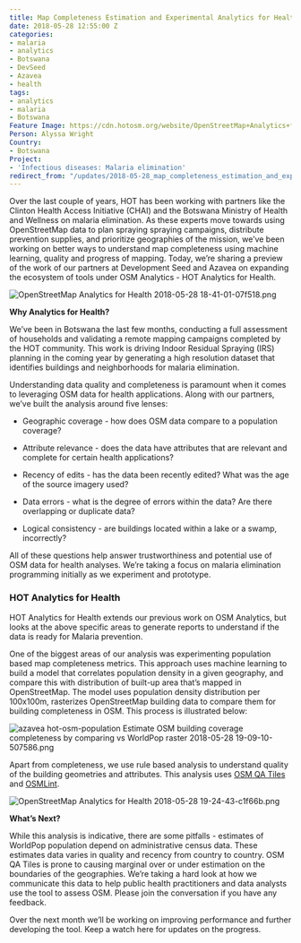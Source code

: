 ```yaml
---
title: Map Completeness Estimation and Experimental Analytics for Health
date: 2018-05-28 12:55:00 Z
categories:
- malaria
- analytics
- Botswana
- DevSeed
- Azavea
- health
tags:
- analytics
- malaria
- Botswana
Feature Image: https://cdn.hotosm.org/website/OpenStreetMap+Analytics+for+Health+2018-05-28+18-41-01.png
Person: Alyssa Wright
Country:
- Botswana
Project:
- 'Infectious diseases: Malaria elimination'
redirect_from: "/updates/2018-05-28_map_completeness_estimation_and_experimental_analytics_for_health"
---
```


Over the last couple of years, HOT has been working with partners like the Clinton Health Access Initiative (CHAI) and the Botswana Ministry of Health and Wellness on malaria elimination. As these experts move towards using OpenStreetMap data to plan spraying spraying campaigns, distribute prevention supplies, and prioritize geographies of the mission, we’ve been working on better ways to understand map completeness using machine learning, quality and progress of mapping. Today, we’re sharing a preview of the work of our partners at Development Seed and Azavea on expanding the ecosystem of tools under OSM Analytics - HOT Analytics for Health.

![OpenStreetMap Analytics for Health 2018-05-28 18-41-01-07f518.png](https://cdn.hotosm.org/website/OpenStreetMap+Analytics+for+Health+2018-05-28+18-41-01-07f518.png)

**Why Analytics for Health?**

We’ve been in Botswana the last few months, conducting a full assessment of households and validating a remote mapping campaigns completed by the HOT community. This work is driving Indoor Residual Spraying (IRS) planning in the coming year by generating a high resolution dataset that identifies buildings and neighborhoods for malaria elimination.

Understanding data quality and completeness is paramount when it comes to leveraging OSM data for health applications. Along with our partners, we’ve built the analysis around five lenses:

* Geographic coverage - how does OSM data compare to a population coverage?

* Attribute relevance - does the data have attributes that are relevant and complete for certain health applications?

* Recency of edits - has the data been recently edited? What was the age of the source imagery used?

* Data errors - what is the degree of errors within the data? Are there overlapping or duplicate data?

* Logical consistency - are buildings located within a lake or a swamp, incorrectly?

All of these questions help answer trustworthiness and potential use of OSM data for health analyses. We’re taking a focus on malaria elimination programming initially as we experiment and prototype.

### **HOT Analytics for Health**

HOT Analytics for Health extends our previous work on OSM Analytics, but looks at the above specific areas to generate reports to understand if the data is ready for Malaria prevention.

One of the biggest areas of our analysis was experimenting population based map completeness metrics. This approach uses machine learning to build a model that correlates population density in a given geography, and compare this with distribution of built-up area that’s mapped in OpenStreetMap. The model uses population density distribution per 100x100m, rasterizes OpenStreetMap building data to compare them for building completeness in OSM. This process is illustrated below:

![azavea hot-osm-population  Estimate OSM building coverage completeness by comparing vs WorldPop raster 2018-05-28 19-09-10-507586.png](https://cdn.hotosm.org/website/azavea+hot-osm-population++Estimate+OSM+building+coverage+completeness+by+comparing+vs+WorldPop+raster+2018-05-28+19-09-10-507586.png)

Apart from completeness, we use rule based analysis to understand quality of the building geometries and attributes. This analysis uses [OSM QA Tiles ](http://osmlab.github.io/osm-qa-tiles/)and [OSMLint](http://github.com/hotosm/osmlint).

![OpenStreetMap Analytics for Health 2018-05-28 19-24-43-c1f66b.png](https://cdn.hotosm.org/website/OpenStreetMap+Analytics+for+Health+2018-05-28+19-24-43-c1f66b.png)

**What’s Next?**

While this analysis is indicative, there are some pitfalls - estimates of WorldPop population depend on administrative census data. These estimates data varies in quality and recency from country to country. OSM QA Tiles is prone to causing marginal over or under estimation on the boundaries of the geographies. We’re taking a hard look at how we communicate this data to help public health practitioners and data analysts use the tool to assess OSM. Please join the conversation if you have any feedback.

Over the next month we’ll be working on improving performance and further developing the tool. Keep a watch here for updates on the progress.